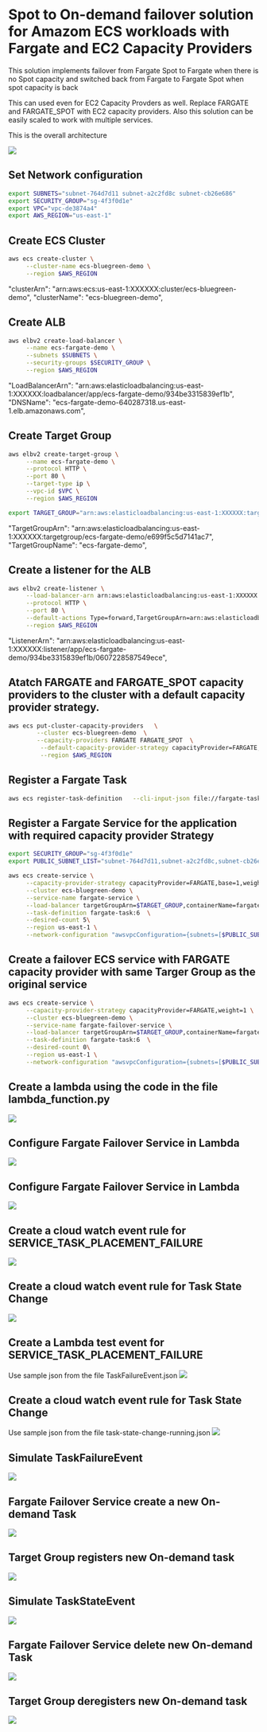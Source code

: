 #  Spot to On-demand failover solution for Amazom ECS workloads with Fargate and EC2 Capacity Providers

This solution implements failover from Fargate Spot to Fargate when there is no Spot capacity and switched back from Fargate to Fargate Spot when spot capacity is back

This can used even for EC2 Capacity Provders as well. Replace FARGATE and FARGATE_SPOT with EC2 capacity providers. Also this solution can be easily scaled to work with multiple services.

This is the overall architecture

![](./docs/ecs-arch.png)

##  Set Network configuration

```bash
export SUBNETS="subnet-764d7d11 subnet-a2c2fd8c subnet-cb26e686"
export SECURITY_GROUP="sg-4f3f0d1e"
export VPC="vpc-de3874a4"
export AWS_REGION="us-east-1"
```
##  Create ECS Cluster

```bash
aws ecs create-cluster \
     --cluster-name ecs-bluegreen-demo \
     --region $AWS_REGION
```
"clusterArn": "arn:aws:ecs:us-east-1:XXXXXX:cluster/ecs-bluegreen-demo",
"clusterName": "ecs-bluegreen-demo",

##  Create ALB

```bash
aws elbv2 create-load-balancer \
     --name ecs-fargate-demo \
     --subnets $SUBNETS \
     --security-groups $SECURITY_GROUP \
     --region $AWS_REGION
```
"LoadBalancerArn": "arn:aws:elasticloadbalancing:us-east-1:XXXXXX:loadbalancer/app/ecs-fargate-demo/934be3315839ef1b",
"DNSName": "ecs-fargate-demo-640287318.us-east-1.elb.amazonaws.com",

## Create Target Group

```bash
aws elbv2 create-target-group \
     --name ecs-fargate-demo \
     --protocol HTTP \
     --port 80 \
     --target-type ip \
     --vpc-id $VPC \
     --region $AWS_REGION

export TARGET_GROUP="arn:aws:elasticloadbalancing:us-east-1:XXXXXX:targetgroup/ecs-fargate-demo/e699f5c5d7141ac7"

```
 "TargetGroupArn": "arn:aws:elasticloadbalancing:us-east-1:XXXXXX:targetgroup/ecs-fargate-demo/e699f5c5d7141ac7",
"TargetGroupName": "ecs-fargate-demo",

## Create a listener for the ALB

```bash
aws elbv2 create-listener \
     --load-balancer-arn arn:aws:elasticloadbalancing:us-east-1:XXXXXX:loadbalancer/app/ecs-fargate-demo/934be3315839ef1b \
     --protocol HTTP \
     --port 80 \
     --default-actions Type=forward,TargetGroupArn=arn:aws:elasticloadbalancing:us-east-1:XXXXXX:targetgroup/ecs-fargate-demo/e699f5c5d7141ac7 \
     --region $AWS_REGION
```

 "ListenerArn": "arn:aws:elasticloadbalancing:us-east-1:XXXXXX:listener/app/ecs-fargate-demo/934be3315839ef1b/0607228587549ece",

## Atatch FARGATE and FARGATE_SPOT capacity providers to the cluster with a default capacity provider strategy.

```bash
aws ecs put-cluster-capacity-providers   \
        --cluster ecs-bluegreen-demo  \
        --capacity-providers FARGATE FARGATE_SPOT  \
         --default-capacity-provider-strategy capacityProvider=FARGATE,base=1,weight=1  capacityProvider=FARGATE_SPOT,weight=3 \
         --region $AWS_REGION

```

## Register a Fargate Task

```bash
aws ecs register-task-definition   --cli-input-json file://fargate-task.json
```

## Register a Fargate Service for the application with required capacity provider Strategy

```bash
export SECURITY_GROUP="sg-4f3f0d1e"
export PUBLIC_SUBNET_LIST="subnet-764d7d11,subnet-a2c2fd8c,subnet-cb26e686"

aws ecs create-service \
     --capacity-provider-strategy capacityProvider=FARGATE,base=1,weight=1 capacityProvider=FARGATE_SPOT,weight=3 \
     --cluster ecs-bluegreen-demo \
     --service-name fargate-service \
     --load-balancer targetGroupArn=$TARGET_GROUP,containerName=fargate-task,containerPort=80 \
     --task-definition fargate-task:6  \
     --desired-count 5\
     --region us-east-1 \
     --network-configuration "awsvpcConfiguration={subnets=[$PUBLIC_SUBNET_LIST],securityGroups=[$SECURITY_GROUP],assignPublicIp="ENABLED"}"
```

##  Create a failover ECS service with FARGATE capacity provider with same Targer Group as the original service

```bash
aws ecs create-service \
     --capacity-provider-strategy capacityProvider=FARGATE,weight=1 \
     --cluster ecs-bluegreen-demo \
     --service-name fargate-failover-service \
     --load-balancer targetGroupArn=$TARGET_GROUP,containerName=fargate-task,containerPort=80 \
     --task-definition fargate-task:6  \
     --desired-count 0\
     --region us-east-1 \
     --network-configuration "awsvpcConfiguration={subnets=[$PUBLIC_SUBNET_LIST],securityGroups=[$SECURITY_GROUP],assignPublicIp="ENABLED"}" 

```

##  Create a lambda using the code in the file  lambda_function.py
![](./docs/lambda.png)

##  Configure Fargate Failover Service in Lambda

![](./docs/lambdaEnvironment.png)


##  Configure Fargate Failover Service in Lambda

![](./docs/lambdaEnvironment.png)

##  Create a cloud watch event rule for SERVICE_TASK_PLACEMENT_FAILURE
![](./docs/TaskFailure.png)
##  Create a cloud watch event rule for Task State Change
![](./docs/TaskStateChange.png)

##  Create a Lambda test event for SERVICE_TASK_PLACEMENT_FAILURE
Use sample json from the file TaskFailureEvent.json
![](./docs/TaskFailureevent.png)

##  Create a cloud watch event rule for Task State Change
Use sample json from the file task-state-change-running.json
![](./docs/taskstatechangeevent.png)

##  Simulate TaskFailureEvent

![](./docs/simulateTaskFailureEvent.png)

##  Fargate Failover Service create a new On-demand Task
![](./docs/fargate-failover-service-new-task.png)


##  Target Group registers new On-demand task

![](./docs/targetgroup2.png)


##  Simulate TaskStateEvent

![](./docs/simulateTaskStateEvent.png)

##  Fargate Failover Service delete new On-demand Task

![](./docs/fargate-failover-service-new-task-delete.png)

##  Target Group deregisters new On-demand task

![](./docs/targetgroup3.png)


